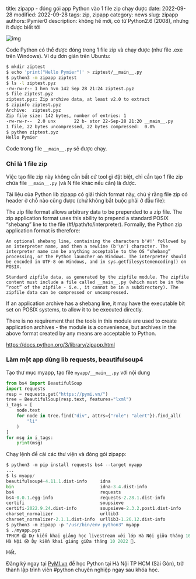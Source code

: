 title: zipapp - đóng gói app Python vào 1 file zip chạy được
date: 2022-09-28
modified: 2022-09-28
tags: zip, zipapp
category: news
slug: zipapp
authors: Pymier0
description: không hề mới, có từ Python2.6 (2008), nhưng ít được biết tới

![img](https://images.unsplash.com/photo-1623985153974-70b07d6a279e?ixlib=rb-1.2.1&dl=fidel-fernando-fopwDMRoOlE-unsplash.jpg&w=640&q=80&fm=jpg&crop=entropy&cs=tinysrgb)

Code Python có thể được đóng trong 1 file zip và chạy được (như file .exe trên Windows). Ví dụ đơn giản trên Ubuntu:

```sh
$ mkdir ziptest
$ echo 'print("Hello Pymier")' > ziptest/__main__.py
$ python3 -m zipapp ziptest
$ ls -l ziptest.pyz
-rw-rw-r-- 1 hvn hvn 142 Sep 28 21:24 ziptest.pyz
$ file ziptest.pyz
ziptest.pyz: Zip archive data, at least v2.0 to extract
$ zipinfo ziptest.pyz
Archive:  ziptest.pyz
Zip file size: 142 bytes, number of entries: 1
-rw-rw-r--  2.0 unx       22 b- stor 22-Sep-28 21:20 __main__.py
1 file, 22 bytes uncompressed, 22 bytes compressed:  0.0%
$ python ziptest.pyz
Hello Pymier
```

Code trong file `__main__.py` sẽ được chạy.


### Chỉ là 1 file zip
Việc tạo file zip này không cần bất cứ tool gì đặt biệt, chỉ cần tạo 1 file zip chứa file `__main__.py` (và N file khác nếu cần) là được.

Tài liệu của Python lib zipapp có giải thích format này, chú ý rằng file zip có header ở chỗ nào cũng được (chứ không bắt buộc phải ở đầu file):


 The zip file format allows arbitrary data to be prepended to a zip file. The zip application format uses this ability to prepend a standard POSIX “shebang” line to the file (#!/path/to/interpreter).
Formally, the Python zip application format is therefore:

    An optional shebang line, containing the characters b'#!' followed by an interpreter name, and then a newline (b'\n') character. The interpreter name can be anything acceptable to the OS “shebang” processing, or the Python launcher on Windows. The interpreter should be encoded in UTF-8 on Windows, and in sys.getfilesystemencoding() on POSIX.

    Standard zipfile data, as generated by the zipfile module. The zipfile content must include a file called __main__.py (which must be in the “root” of the zipfile - i.e., it cannot be in a subdirectory). The zipfile data can be compressed or uncompressed.

If an application archive has a shebang line, it may have the executable bit set on POSIX systems, to allow it to be executed directly.

There is no requirement that the tools in this module are used to create application archives - the module is a convenience, but archives in the above format created by any means are acceptable to Python.

<https://docs.python.org/3/library/zipapp.html>

### Làm một app dùng lib requests, beautifulsoup4
Tạo thư mục myapp,
tạo file `myapp/__main__.py` với nội dung

```py
from bs4 import BeautifulSoup
import requests
resp = requests.get("https://pymi.vn/")
tree = BeautifulSoup(resp.text, features="lxml")
i_tags = [
    node.text
    for node in tree.find("div", attrs={"role": "alert"}).find_all(
        "li"
    )
]
for msg in i_tags:
    print(msg)
```

Chạy lệnh để cài các thư viện và đóng gói zipapp:

```py
$ python3 -m pip install requests bs4 --target myapp
...
$ ls myapp/
beautifulsoup4-4.11.1.dist-info     idna
bin                                 idna-3.4.dist-info
bs4                                 requests
bs4-0.0.1.egg-info                  requests-2.28.1.dist-info
certifi                             soupsieve
certifi-2022.9.24.dist-info         soupsieve-2.3.2.post1.dist-info
charset_normalizer                  urllib3
charset_normalizer-2.1.1.dist-info  urllib3-1.26.12.dist-info
$ python3 -m zipapp -p "/usr/bin/env python3" myapp
$ ./myapp.pyz
TPHCM 😱 Dự kiến khai giảng học livestream với lớp Hà Nội giữa tháng 10 2022 🎉.
Hà Nội 😱 Dự kiến khai giảng giữa tháng 10 2022 🎉.
```

Hết.

Đăng ký ngay tại [PyMI.vn](https://pymi.vn) để học Python tại Hà Nội TP HCM (Sài Gòn),
trở thành lập trình viên #python chuyên nghiệp ngay sau khóa học.
